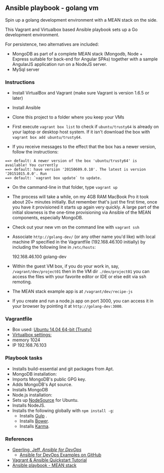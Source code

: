 ## Ansible playbook - golang vm

Spin up a golang development environment with a MEAN stack on the side.

This Vagrant and Virtualbox based Ansible playbook sets up a Go development environment.

For persistence, two alternatives are included:

* MongoDB as part of a complete MEAN stack (Mongodb, Node + Express suitable for back-end for Angular SPAs) together with a sample AngularJS application run on a NodeJS server.
* MySql server  

### Instructions

* Install VirtualBox and Vagrant (make sure Vagrant is version 1.6.5 or later)
* Install Ansible

* Clone this project to a folder where you keep your VMs
* First execute `vagrant box list` to check if `ubuntu/trusty64` is already on your laptop or desktop host system. If it isn't download the box with `vagrant box add ubuntu/trusty64`.
* If you receive messages to the effect that the box has a newer version, follow the instructions:

````
==> default: A newer version of the box 'ubuntu/trusty64' is available! You currently
==> default: have version '20150609.0.10'. The latest is version '20151015.0.0'. Run
==> default: `vagrant box update` to update.
````

* On the cammand-line in that folder, type `vagrant up`
* The process will take a while, on my 4GB RAM MacBook Pro it took about 20+ minutes initially. But remember that's just the first time, once you have it provisioned it starts up again very quickly. A large part of the initial slowness is the one-time provisioning via Ansible of the MEAN components, especially MongoDB.
* Check out your new vm on the command line with `vagrant ssh`
* Associate `http://golang-dev/` (or any other name you'd like) with local machine IP specified in the Vagrantfile (192.168.46.100 initially) by including the following line in `/etc/hosts`:

    192.168.46.100  golang-dev

* Within the guest VM box, if you do your work in, say, `/vagrant/dev/project01` then in the VM dir `./dev/project01` you can access the files with your favorite editor or IDE or else edit via ssh remoting.  
* The MEAN stack example app is at `/vagrant/dev/recipe-js`

* If you create and run a node.js app on port 3000, you can access it in your browser by pointing it at `http://golang-dev:3000`.

### Vagrantfile

* Box used: [Ubuntu 14.04 64-bit (Trusty)](https://vagrantcloud.com/ubuntu/boxes/trusty64)
* [Virtualbox settings:](https://www.virtualbox.org/manual/ch08.html#vboxmanage-modifyvm)
 * memory 1024
 * IP 192.168.76.103

### Playbook tasks

* Installs build-essential and git packages from Apt.
* MongoDB installation:
 * Imports MongoDB's public GPG key.
 * Adds MongoDB's Apt source.
 * Installs MongoDB
* Node.js installation:
 * Sets up [NodeSource](https://github.com/nodesource/distributions) for Ubuntu.
 * Installs NodeJS.
 * Installs the following globally with `npm install -g`:
   * Installs [Gulp](http://gulpjs.com/) .
   * Installs [Bower](http://gulpjs.com/).
   * Installs [Karma](http://gulpjs.com/).

### References

* [Geerling, Jeff, *Ansible for DevOps*](https://leanpub.com/ansible-for-devops)
  * [Ansible for DevOps Examples on GitHub](https://github.com/geerlingguy/ansible-for-devops)
* [Vagrant & Ansible Quickstart Tutorial](http://adamcod.es/2014/09/23/vagrant-ansible-quickstart-tutorial.html)
* [Ansible playbook - MEAN stack](https://github.com/dennmart/vagrant-ansible-playbooks/tree/master/mean)
